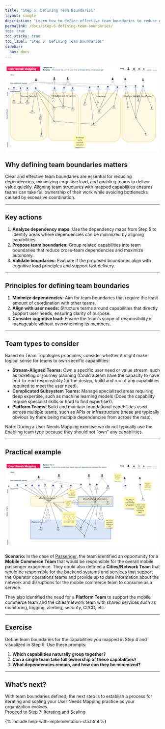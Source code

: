```yaml
---
title: "Step 6: Defining Team Boundaries"
layout: single
description: "Learn how to define effective team boundaries to reduce dependencies and enable fast, focused delivery."
permalink: /docs/step-6-defining-team-boundaries/
toc: true
toc_sticky: true
toc_label: "Step 6: Defining Team Boundaries"
sidebar:
  nav: docs
---
```


[![Defining team boundaries](/assets/images/case-studies/passenger/passenger_unm_potential_streams.png)](/assets/images/case-studies/passenger/passenger_unm_potential_streams.png)

## Why defining team boundaries matters

Clear and effective team boundaries are essential for reducing dependencies, minimizing cognitive load, and enabling teams to deliver value quickly. Aligning team structures with mapped capabilities ensures teams can take full ownership of their work while avoiding bottlenecks caused by excessive coordination.

---

## Key actions

1. **Analyze dependency maps:** Use the dependency maps from Step 5 to identify areas where dependencies can be minimized by aligning capabilities.
2. **Propose team boundaries:** Group related capabilities into team boundaries that reduce cross-team dependencies and maximize autonomy.
3. **Validate boundaries:** Evaluate if the proposed boundaries align with cognitive load principles and support fast delivery.

---

## Principles for defining team boundaries

1. **Minimize dependencies:** Aim for team boundaries that require the least amount of coordination with other teams.
2. **Align with user needs:** Structure teams around capabilities that directly support user needs, ensuring clarity of purpose.
3. **Consider cognitive load:** Ensure the team’s scope of responsibility is manageable without overwhelming its members.

---

## Team types to consider

Based on Team Topologies principles, consider whether it might make logical sense for teams to own specific capabilities:

- **Stream-Aligned Teams:** Own a specific user need or value stream, such as ticketing or journey planning (Could a team have the capacity to have end-to-end responsiblity for the design, build and run of any capabilities required to meet the user need).
- **Complicated Subsystem Teams:** Manage specialized areas requiring deep expertise, such as machine learning models (Does the capability require specialist skills or hard to find expertise?).
- **Platform Teams:** Build and maintain foundational capabilities used across multiple teams, such as APIs or infrastructure (these are typically obvious by there being multiple dependencies from across the map).

Note: During a User Needs Mapping exercise we do not typically use the Enabling team type because they should not "own" any capabilities.

---

## Practical example

![Passenger team boundaries](/assets/images/case-studies/passenger/passenger_unm_identify_platforms.png)

**Scenario:** In the case of [Passenger](/docs/case-studies/passenger), the team identified an opportunity for a **Mobile Commerce Team** that would be responsible for the overall mobile passenger experience. They could also defined a **Cities/Network Team** that would be responsible for the backend systems and services that support the Operator operations teams and provide up to date information about the network and disruptions for the mobile commerce team to consume as a service.

They also identified the need for a **Platform Team** to support the mobile commerce team and the cities/network team with shared services such as monitoring, logging, alerting, security, CI/CD, etc.

---

## Exercise

Define team boundaries for the capabilities you mapped in Step 4 and visualized in Step 5. Use these prompts:

1. **Which capabilities naturally group together?**
2. **Can a single team take full ownership of these capabilities?**
3. **What dependencies remain, and how can they be minimized?**

---

## What’s next?

With team boundaries defined, the next step is to establish a process for iterating and scaling your User Needs Mapping practice as your organization evolves.  
[Proceed to Step 7: Iterating and Scaling](/docs/step-7-iterating-and-scaling)

{% include help-with-implementation-cta.html %}
